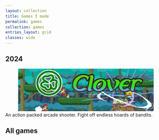 ```yaml
---
layout: collection
title: Games I made
permalink: games
collection: games
entries_layout: grid
classes: wide
---
```


## 2024

<figure class="half" style="margin-bottom:0"><a href="/clover"><img src="/assets/images/games/clover/thumbnail.png"></a></figure> 
<p style="margin-top:0">An action packed arcade shooter. Fight off endless hoards of bandits.</p>


## All games
